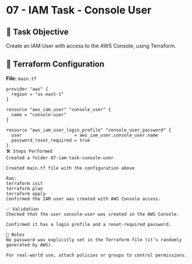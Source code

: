 # 07 - IAM Task - Console User

## 🎯 Task Objective
Create an IAM User with access to the AWS Console, using Terraform.

## 📄 Terraform Configuration

**File:** `main.tf`

```hcl
provider "aws" {
  region = "us-east-1"
}

resource "aws_iam_user" "console_user" {
  name = "console-user"
}

resource "aws_iam_user_login_profile" "console_user_password" {
  user                    = aws_iam_user.console_user.name
  password_reset_required = true
}
🛠️ Steps Performed
Created a folder 07-iam-task-console-user

Created main.tf file with the configuration above

Ran:
terraform init
terraform plan
terraform apply
Confirmed the IAM user was created with AWS Console access.

✅ Validation
Checked that the user console-user was created in the AWS Console.

Confirmed it has a login profile and a reset-required password.

📌 Notes
No password was explicitly set in the Terraform file (it's randomly generated by AWS).

For real-world use, attach policies or groups to control permissions.
